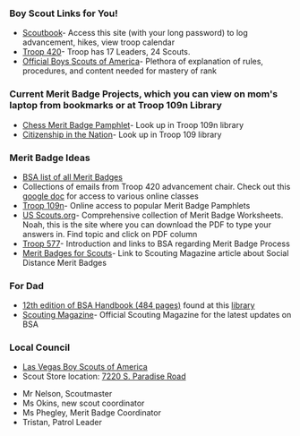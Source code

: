 
### Boy Scout Links for You!

- [Scoutbook](https://scoutbook.scouting.org/)- Access this site (with your long password) to log advancement, hikes, view troop calendar 
- [Troop 420](https://www.hendersontroop420.com)- Troop has 17 Leaders, 24 Scouts.   
- [Official Boys Scouts of America](https://www.scouting.org)- Plethora of explanation of rules, procedures, and content needed for mastery of rank

### Current Merit Badge Projects, which you can view on mom's laptop from bookmarks or at Troop 109n Library
- [Chess Merit Badge Pamphlet](https://www.troop109nj.com/merit-badge-library/)- Look up in Troop 109n library
- [Citizenship in the Nation](https://www.troop109nj.com/merit-badge-library/)- Look up in Troop 109 library

### Merit Badge Ideas
- [BSA list of all Merit Badges](https://www.scouting.org/programs/scouts-bsa/advancement-and-awards/merit-badges/)
- Collections of emails from Troop 420 advancement chair.  Check out this [google doc](https://docs.google.com/document/d/11AoJ3qKQTUqAOqeT2D6Zb2Sn4_PGM4oJm6KCUD0VNsw/edit) for access to various online classes
- [Troop 109n](https://www.troop109nj.com/merit-badge-library/)- Online access to popular Merit Badge Pamphlets
- [US Scouts.org](http://usscouts.org/mb/worksheets/list.asp)- Comprehensive collection of Merit Badge Worksheets.  Noah, this is the site where you can download the PDF to type your answers in. Find topic and click on PDF column
- [Troop 577](https://troop577wichita.weebly.com)- Introduction and links to BSA regarding Merit Badge Process
- [Merit Badges for Scouts](https://blog.scoutingmagazine.org/2020/03/20/merit-badges-for-social-distancing)- Link to Scouting Magazine article about Social Distance Merit Badges

### For Dad

- [12th edition of BSA Handbook (484 pages)](https://app.box.com/s/jh6w0v5yz4e1rl1nr1zg-) found at this [library](https://troop501.net/library/)
- [Scouting Magazine](https://scoutingmagazine.org/)- Official Scouting Magazine for the latest updates on BSA 

### Local Council 
- [Las Vegas Boy Scouts of America](https://lvacbsa.org/) 
- Scout Store location: [7220 S. Paradise Road](https://lvacbsa.org/trading-post/)
 

* Mr Nelson, Scoutmaster
* Ms Okins, new scout coordinator
* Ms Phegley, Merit Badge Coordinator
* Tristan, Patrol Leader



 
